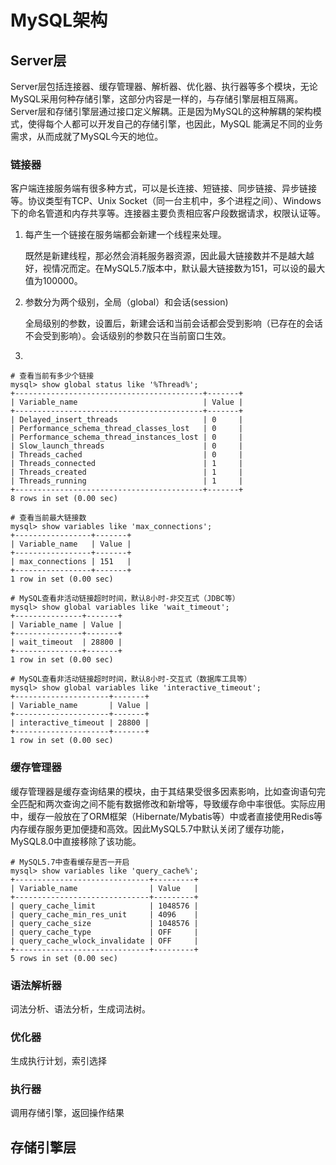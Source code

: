 # MySQL架构

## Server层

Server层包括连接器、缓存管理器、解析器、优化器、执行器等多个模块，无论MySQL采用何种存储引擎，这部分内容是一样的，与存储引擎层相互隔离。Server层和存储引擎层通过接口定义解耦。正是因为MySQL的这种解耦的架构模式，使得每个人都可以开发自己的存储引擎，也因此，MySQL 能满足不同的业务需求，从而成就了MySQL今天的地位。

### 链接器

客户端连接服务端有很多种方式，可以是长连接、短链接、同步链接、异步链接等。协议类型有TCP、Unix Socket（同一台主机中，多个进程之间）、Windows下的命名管道和内存共享等。连接器主要负责相应客户段数据请求，权限认证等。

1. 每产生一个链接在服务端都会新建一个线程来处理。

   既然是新建线程，那必然会消耗服务器资源，因此最大链接数并不是越大越好，视情况而定。在MySQL5.7版本中，默认最大链接数为151，可以设的最大值为100000。

2. 参数分为两个级别，全局（global）和会话(session)

   全局级别的参数，设置后，新建会话和当前会话都会受到影响（已存在的会话不会受到影响）。会话级别的参数只在当前窗口生效。

3. 

~~~mysql
# 查看当前有多少个链接
mysql> show global status like '%Thread%';
+------------------------------------------+-------+
| Variable_name                            | Value |
+------------------------------------------+-------+
| Delayed_insert_threads                   | 0     |
| Performance_schema_thread_classes_lost   | 0     |
| Performance_schema_thread_instances_lost | 0     |
| Slow_launch_threads                      | 0     |
| Threads_cached                           | 0     |
| Threads_connected                        | 1     |
| Threads_created                          | 1     |
| Threads_running                          | 1     |
+------------------------------------------+-------+
8 rows in set (0.00 sec)

# 查看当前最大链接数
mysql> show variables like 'max_connections';
+-----------------+-------+
| Variable_name   | Value |
+-----------------+-------+
| max_connections | 151   |
+-----------------+-------+
1 row in set (0.00 sec)

# MySQL查看非活动链接超时时间，默认8小时-非交互式（JDBC等）
mysql> show global variables like 'wait_timeout';
+---------------+-------+
| Variable_name | Value |
+---------------+-------+
| wait_timeout  | 28800 |
+---------------+-------+
1 row in set (0.00 sec)

# MySQL查看非活动链接超时时间，默认8小时-交互式（数据库工具等）
mysql> show global variables like 'interactive_timeout';
+---------------------+-------+
| Variable_name       | Value |
+---------------------+-------+
| interactive_timeout | 28800 |
+---------------------+-------+
1 row in set (0.00 sec)
~~~



### 缓存管理器

缓存管理器是缓存查询结果的模块，由于其结果受很多因素影响，比如查询语句完全匹配和两次查询之间不能有数据修改和新增等，导致缓存命中率很低。实际应用中，缓存一般放在了ORM框架（Hibernate/Mybatis等）中或者直接使用Redis等内存缓存服务更加便捷和高效。因此MySQL5.7中默认关闭了缓存功能，MySQL8.0中直接移除了该功能。

~~~mysql
# MySQL5.7中查看缓存是否一开启
mysql> show variables like 'query_cache%';
+------------------------------+---------+
| Variable_name                | Value   |
+------------------------------+---------+
| query_cache_limit            | 1048576 |
| query_cache_min_res_unit     | 4096    |
| query_cache_size             | 1048576 |
| query_cache_type             | OFF     |
| query_cache_wlock_invalidate | OFF     |
+------------------------------+---------+
5 rows in set (0.00 sec)
~~~

### 语法解析器

词法分析、语法分析，生成词法树。

###   优化器

生成执行计划，索引选择

### 执行器

调用存储引擎，返回操作结果

## 存储引擎层

